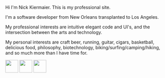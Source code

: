Hi I'm Nick Kiermaier.  This is my professional site.

I'm a software developer from New Orleans transplanted to Los Angeles.

My professional interests are intuitive elegant code and UI's, and the intersection between the arts and technology.

My personal interests are craft beer, running, guitar, cigars, basketball, delicious food, philosophy,  biotechnology, biking/surfing/camping/hiking, and so much more than I have time for.

[<img src="/assets/img/icons/github_icon.png" style="width:40px">](https://github.com/nkiermaier/)
[<img src="/assets/img/icons/stack_overflow_icon.png" style="width:40px">](http://stackoverflow.com/users/1821450/nick-kiermaier)
[<img src="/assets/img/icons/linkedin_icon.png" style="width:40px">](https://www.linkedin.com/in/nick-kiermaier-a7a324ba)